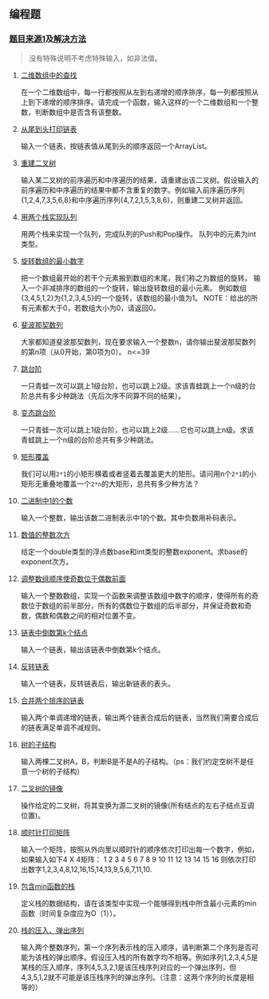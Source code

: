 ## 编程题

### [题目来源1](https://www.nowcoder.com/ta/coding-interviews)及[解决方法](https://github.com/scyking/subject/blob/master/src/jzoffer/)

> 没有特殊说明不考虑特殊输入，如非法值。

1. [二维数组中的查找](https://github.com/scyking/subject/blob/master/src/jzoffer/Solution01.java)

    在一个二维数组中，每一行都按照从左到右递增的顺序排序，每一列都按照从上到下递增的顺序排序。请完成一个函数，输入这样的一个二维数组和一个整数，判断数组中是否含有该整数。

1. [从尾到头打印链表](https://github.com/scyking/subject/blob/master/src/jzoffer/Solution02.java)

    输入一个链表，按链表值从尾到头的顺序返回一个ArrayList。

1. [重建二叉树](https://github.com/scyking/subject/blob/master/src/jzoffer/Solution03.java)

    输入某二叉树的前序遍历和中序遍历的结果，请重建出该二叉树。假设输入的前序遍历和中序遍历的结果中都不含重复的数字。例如输入前序遍历序列{1,2,4,7,3,5,6,8}和中序遍历序列{4,7,2,1,5,3,8,6}，则重建二叉树并返回。

1. [用两个栈实现队列](https://github.com/scyking/subject/blob/master/src/jzoffer/Solution04.java)

    用两个栈来实现一个队列，完成队列的Push和Pop操作。 队列中的元素为int类型。

1. [旋转数组的最小数字](https://github.com/scyking/subject/blob/master/src/jzoffer/Solution05.java)
    
    把一个数组最开始的若干个元素搬到数组的末尾，我们称之为数组的旋转。 输入一个非减排序的数组的一个旋转，输出旋转数组的最小元素。 例如数组{3,4,5,1,2}为{1,2,3,4,5}的一个旋转，该数组的最小值为1。 NOTE：给出的所有元素都大于0，若数组大小为0，请返回0。

1. [斐波那契数列](https://github.com/scyking/subject/blob/master/src/jzoffer/Solution06.java)
    
    大家都知道斐波那契数列，现在要求输入一个整数n，请你输出斐波那契数列的第n项（从0开始，第0项为0）。
n<=39

1. [跳台阶](https://github.com/scyking/subject/blob/master/src/jzoffer/Solution07.java)

    一只青蛙一次可以跳上1级台阶，也可以跳上2级。求该青蛙跳上一个n级的台阶总共有多少种跳法（先后次序不同算不同的结果）。

1. [变态跳台阶](https://github.com/scyking/subject/blob/master/src/jzoffer/Solution08.java)

    一只青蛙一次可以跳上1级台阶，也可以跳上2级……它也可以跳上n级。求该青蛙跳上一个n级的台阶总共有多少种跳法。

1. [矩形覆盖](https://github.com/scyking/subject/blob/master/src/jzoffer/Solution09.java)

    我们可以用`2*1`的小矩形横着或者竖着去覆盖更大的矩形。请问用n个`2*1`的小矩形无重叠地覆盖一个`2*n`的大矩形，总共有多少种方法？

1. [二进制中1的个数](https://github.com/scyking/subject/blob/master/src/jzoffer/Solution10.java)

    输入一个整数，输出该数二进制表示中1的个数。其中负数用补码表示。

1. [数值的整数次方](https://github.com/scyking/subject/blob/master/src/jzoffer/Solution11.java)

    给定一个double类型的浮点数base和int类型的整数exponent。求base的exponent次方。

1. [调整数组顺序使奇数位于偶数前面](https://github.com/scyking/subject/blob/master/src/jzoffer/Solution12.java)

    输入一个整数数组，实现一个函数来调整该数组中数字的顺序，使得所有的奇数位于数组的前半部分，所有的偶数位于数组的后半部分，并保证奇数和奇数，偶数和偶数之间的相对位置不变。

1. [链表中倒数第k个结点](https://github.com/scyking/subject/blob/master/src/jzoffer/Solution13.java)

    输入一个链表，输出该链表中倒数第k个结点。

1. [反转链表](https://github.com/scyking/subject/blob/master/src/jzoffer/Solution14.java)

    输入一个链表，反转链表后，输出新链表的表头。

1. [合并两个排序的链表](https://github.com/scyking/subject/blob/master/src/jzoffer/Solution15.java)

    输入两个单调递增的链表，输出两个链表合成后的链表，当然我们需要合成后的链表满足单调不减规则。

1. [树的子结构](https://github.com/scyking/subject/blob/master/src/jzoffer/Solution16.java)

    输入两棵二叉树A，B，判断B是不是A的子结构。（ps：我们约定空树不是任意一个树的子结构）

1. [二叉树的镜像](https://github.com/scyking/subject/blob/master/src/jzoffer/Solution17.java)

    操作给定的二叉树，将其变换为源二叉树的镜像(所有结点的左右子结点互调位置)。

1. [顺时针打印矩阵](https://github.com/scyking/subject/blob/master/src/jzoffer/Solution18.java)

    输入一个矩阵，按照从外向里以顺时针的顺序依次打印出每一个数字，例如，如果输入如下4 X 4矩阵： 1 2 3 4 5 6 7 8 9 10 11 12 13 14 15 16 则依次打印出数字1,2,3,4,8,12,16,15,14,13,9,5,6,7,11,10.

1. [包含min函数的栈](https://github.com/scyking/subject/blob/master/src/jzoffer/Solution19.java)

    定义栈的数据结构，请在该类型中实现一个能够得到栈中所含最小元素的min函数（时间复杂度应为O（1））。

1. [栈的压入、弹出序列](https://github.com/scyking/subject/blob/master/src/jzoffer/Solution20.java)

    输入两个整数序列，第一个序列表示栈的压入顺序，请判断第二个序列是否可能为该栈的弹出顺序。假设压入栈的所有数字均不相等。例如序列1,2,3,4,5是某栈的压入顺序，序列4,5,3,2,1是该压栈序列对应的一个弹出序列，但4,3,5,1,2就不可能是该压栈序列的弹出序列。（注意：这两个序列的长度是相等的）










